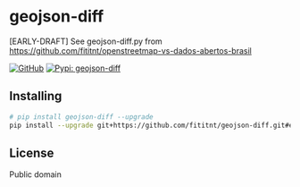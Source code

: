 
# geojson-diff
[EARLY-DRAFT] See geojson-diff.py from https://github.com/fititnt/openstreetmap-vs-dados-abertos-brasil

[![GitHub](https://img.shields.io/badge/GitHub-fititnt%2Fgeojson--diff-lightgrey?logo=github&style=social[fititnt/geojson-diff] "GitHub")](https://github.com/fititnt/geojson-diff)
[![Pypi: geojson-diff](https://img.shields.io/badge/python%20pypi-geojson--diff-brightgreen[Python] 
 "Pypi: geojson-diff")](https://pypi.org/project/geojson-diff)

## Installing

```bash
# pip install geojson-diff --upgrade
pip install --upgrade git+https://github.com/fititnt/geojson-diff.git#egg=geojson-diff
```

<!--

-  Saalfield, Alan. Conflation: Automated Map Compilation. BUREAU OF THE CENSUS STATISTICAL RESEARCH DIVISION REPORT SERIES, SRD Research Report Number: Census/SRD/RR-87124
  - https://www.census.gov/content/dam/Census/library/working-papers/1987/adrm/rr87-24.pdf
- Lynch, M. and A. Saalfeld, 1985, "Conflation: Automated Map Compilation, a Video Game Approach", Proceedings, Auto-Carto VII
  - https://cartogis.org/docs/proceedings/archive/auto-carto-7/pdf/conflation-automated-map-compilation-a-video-game-approach.pdf
-->


## License

Public domain